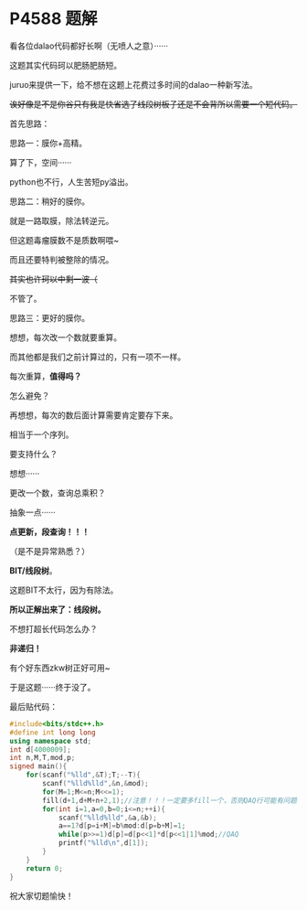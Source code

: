 # P4588 题解

看各位dalao代码都好长啊（无喷人之意）······

这题其实代码珂以肥肠肥肠短。

juruo来提供一下，给不想在这题上花费过多时间的dalao一种新写法。

~~诶好像是不是你谷只有我是快省选了线段树板子还是不会背所以需要一个短代码。~~

首先思路：

思路一：膜你+高精。

算了下，空间······

python也不行，人生苦短py溢出。

思路二：稍好的膜你。

就是一路取膜，除法转逆元。

但这题毒瘤膜数不是质数啊喂~

而且还要特判被整除的情况。

~~其实也许珂以中剩一波（~~

不管了。

思路三：更好的膜你。

想想，每次改一个数就要重算。

而其他都是我们之前计算过的，只有一项不一样。

每次重算，**值得吗？**

怎么避免？

再想想，每次的数后面计算需要肯定要存下来。

相当于一个序列。

要支持什么？

想想······

更改一个数，查询总乘积？

抽象一点······

**点更新，段查询！！！**

（是不是异常熟悉？）

**BIT/线段树**。

这题BIT不太行，因为有除法。

**所以正解出来了：线段树。**

不想打超长代码怎么办？

**非递归！**

有个好东西zkw树正好可用~

于是这题······终于没了。

最后贴代码：
```cpp
#include<bits/stdc++.h>
#define int long long
using namespace std;
int d[4000009];
int n,M,T,mod,p;
signed main(){
	for(scanf("%lld",&T);T;--T){
		scanf("%lld%lld",&n,&mod);
		for(M=1;M<=n;M<<=1);
		fill(d+1,d+M+n+2,1);//注意！！！一定要多fill一个，否则QAQ行可能有问题。
		for(int i=1,a=0,b=0;i<=n;++i){
			scanf("%lld%lld",&a,&b);
			a==1?d[p=i+M]=b%mod:d[p=b+M]=1;
			while(p>>=1)d[p]=d[p<<1]*d[p<<1|1]%mod;//QAQ
			printf("%lld\n",d[1]);
		}
	}
	return 0;
}
```
祝大家切题愉快！